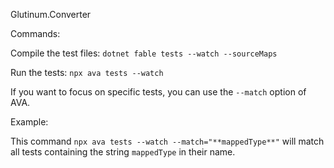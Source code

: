 Glutinum.Converter

Commands:

Compile the test files: `dotnet fable tests --watch --sourceMaps`

Run the tests: `npx ava tests --watch`

If you want to focus on specific tests, you can use the `--match` option of AVA.

Example:

This command `npx ava tests --watch --match="**mappedType**"` will match all tests containing the string `mappedType` in their name.
